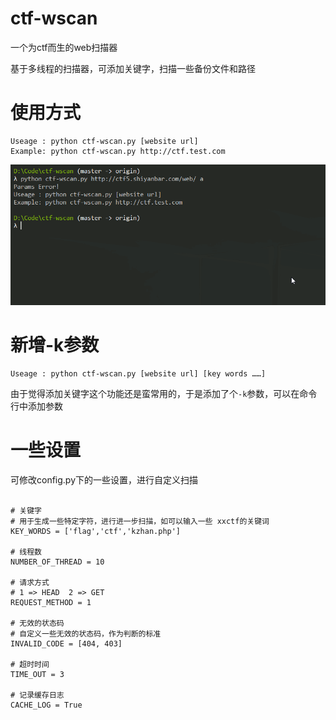 # ctf-wscan
一个为ctf而生的web扫描器

基于多线程的扫描器，可添加关键字，扫描一些备份文件和路径

# 使用方式

```
Useage : python ctf-wscan.py [website url]
Example: python ctf-wscan.py http://ctf.test.com
```

![](1.gif)

# 新增-k参数
```
Useage : python ctf-wscan.py [website url] [key words ……]
```
由于觉得添加关键字这个功能还是蛮常用的，于是添加了个`-k`参数，可以在命令行中添加参数


# 一些设置

可修改config.py下的一些设置，进行自定义扫描

```

# 关键字  
# 用于生成一些特定字符，进行进一步扫描，如可以输入一些 xxctf的关键词
KEY_WORDS = ['flag','ctf','kzhan.php']

# 线程数 
NUMBER_OF_THREAD = 10

# 请求方式
# 1 => HEAD  2 => GET
REQUEST_METHOD = 1

# 无效的状态码
# 自定义一些无效的状态码，作为判断的标准
INVALID_CODE = [404, 403]

# 超时时间
TIME_OUT = 3

# 记录缓存日志
CACHE_LOG = True
```

